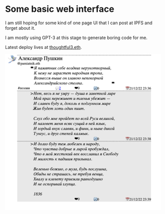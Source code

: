 # Some basic web interface

I am still hoping for some kind of one page UI that I can post at IPFS and forget about it.

I am mostly using GPT-3 at this stage to generate boring code for me.

Latest deploy lives at [thoughtful3.eth](https://thoughtful3.eth.limo/).

![example](./thought1.png)

